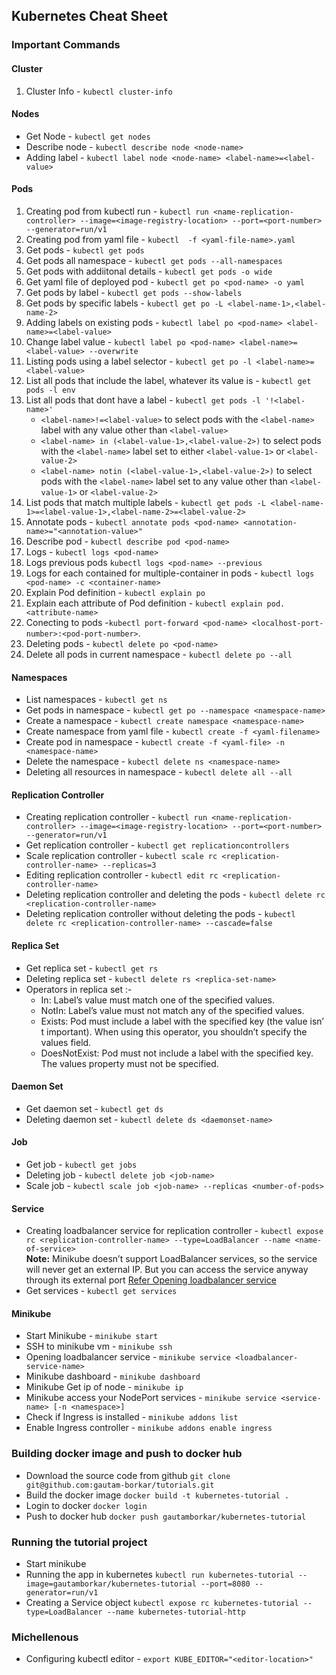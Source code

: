 ## Kubernetes Cheat Sheet
### Important Commands
#### Cluster
1. Cluster Info - `kubectl cluster-info`

#### Nodes
- Get Node - `kubectl get nodes`
- Describe node - `kubectl describe node <node-name>`
- Adding label - `kubectl label node <node-name> <label-name>=<label-value>`

#### Pods
1. Creating pod from kubectl run - `kubectl run <name-replication-controller> --image=<image-registry-location> --port=<port-number> --generator=run/v1`
1. Creating pod from yaml file - `kubectl 
-f <yaml-file-name>.yaml`
1. Get pods - `kubectl get pods`
1. Get pods all namespace - `kubectl get pods --all-namespaces`
1. Get pods with addiitonal details - `kubectl get pods -o wide`
1. Get yaml file of deployed pod - `kubectl get po <pod-name> -o yaml`
1. Get pods by label - `kubectl get pods --show-labels`
1. Get pods by specific labels - `kubectl get po -L <label-name-1>,<label-name-2>`
1. Adding labels on existing pods - `kubectl label po <pod-name> <label-name>=<label-value>`
1. Change label value - `kubectl label po <pod-name> <label-name>=<label-value> --overwrite`
1. Listing pods using a label selector - `kubectl get po -l <label-name>=<label-value>`
1. List all pods that include the label, whatever its value is - `kubectl get pods -l env`
1. List all pods that dont have a label - `kubectl get pods -l '!<label-name>'`
   - `<label-name>!=<label-value>` to select pods with the `<label-name>` label with any value other than `<label-value>`
   - `<label-name> in (<label-value-1>,<label-value-2>)` to select pods with the `<label-name>` label set to either `<label-value-1>` or `<label-value-2>`
   - `<label-name> notin (<label-value-1>,<label-value-2>)` to select pods with the `<label-name>` label set to any value other than `<label-value-1>` or `<label-value-2>`
1. List pods that match multiple labels - `kubectl get pods -L <label-name-1>=<label-value-1>,<label-name-2>=<label-value-2>`
1. Annotate pods - `kubectl annotate pods <pod-name> <annotation-name>="<annotation-value>"`
1. Describe pod - `kubectl describe pod <pod-name>`
1. Logs - `kubectl logs <pod-name>`
1. Logs previous pods `kubectl logs <pod-name> --previous`
1. Logs for each contained for multiple-container in pods - `kubectl logs <pod-name> -c <container-name>`
1. Explain Pod definition - `kubectl explain po`
1. Explain each attribute of Pod definition - `kubectl explain pod.<attribute-name>`
1. Conecting to pods -`kubectl port-forward <pod-name> <localhost-port-number>:<pod-port-number>`.
1. Deleting pods - `kubectl delete po <pod-name>`
1. Delete all pods in current namespace - `kubectl delete po --all`

#### Namespaces
- List namespaces - `kubectl get ns`
- Get pods in namespace - `kubectl get po --namespace <namespace-name>`
- Create a namespace - `kubectl create namespace <namespace-name>`
- Create namespace from yaml file - `kubectl create -f <yaml-filename>`
- Create pod in namespace - `kubectl create -f <yaml-file> -n <namespace-name>`
- Delete the namespace - `kubectl delete ns <namespace-name>`
- Deleting all resources in namespace - `kubectl delete all --all`

#### Replication Controller
- Creating replication controller - `kubectl run <name-replication-controller> --image=<image-registry-location> --port=<port-number> --generator=run/v1`
- Get replication controller - `kubectl get replicationcontrollers`
- Scale replication controller - `kubectl scale rc <replication-controller-name> --replicas=3`
- Editing replication controller - `kubectl edit rc <replication-controller-name>`
- Deleting replication controller and deleting the pods - `kubectl delete rc <replication-controller-name>`
- Deleting replication controller without deleting the pods - `kubectl delete rc <replication-controller-name> --cascade=false`

#### Replica Set
- Get replica set - `kubectl get rs`
- Deleting replica set - `kubectl delete rs <replica-set-name>`
- Operators in replica set :-
   - In: Label’s value must match one of the specified values.
   - NotIn: Label’s value must not match any of the specified values.
   - Exists: Pod must include a label with the specified key (the value isn’
   t important). When using this operator, you shouldn’t specify the values field.
   - DoesNotExist: Pod must not include a label with the specified key. The values property must not be specified.

#### Daemon Set
- Get daemon set - `kubectl get ds`
- Deleting daemon set - `kubectl delete ds <daemonset-name>`

#### Job
- Get job - `kubectl get jobs`
- Deleting job - `kubectl delete job <job-name>`
- Scale job - `kubectl scale job <job-name> --replicas <number-of-pods>`

#### Service
- Creating loadbalancer service for replication controller - `kubectl expose rc <replication-controller-name> --type=LoadBalancer --name <name-of-service>` <BR>
  **Note:** Minikube doesn’t support LoadBalancer services, so the service will never get an external IP. But you can access the service anyway through its external port  [Refer Opening loadbalancer service](https://github.com/gautam-borkar/tutorials/blob/master/kubernetes/README.md#minikube)<BR>
- Get services - `kubectl get services`

#### Minikube
- Start Minikube - `minikube start`
- SSH to minikube vm - `minikube ssh`
- Opening loadbalancer service - `minikube service <loadbalancer-service-name>`
- Minikube dashboard - `minikube dashboard`
- Minikube Get ip of node - `minikube ip`
- Minikube access your NodePort services - `minikube service <service-name> [-n <namespace>]`
- Check if Ingress is installed - `minikube addons list`
- Enable Ingress controller - `minikube addons enable ingress`

### Building docker image and push to docker hub
- Download the source code from github
  `git clone git@github.com:gautam-borkar/tutorials.git`
- Build the docker image
  `docker build -t kubernetes-tutorial .`
- Login to docker
  `docker login`
- Push to docker hub
  `docker push gautamborkar/kubernetes-tutorial`
  
### Running the tutorial project
- Start minikube
- Running the app in kubernetes
  `kubectl run kubernetes-tutorial --image=gautamborkar/kubernetes-tutorial --port=8080 --generator=run/v1`
- Creating a Service object 
  `kubectl expose rc kubernetes-tutorial --type=LoadBalancer --name kubernetes-tutorial-http`
  
### Michellenous 
- Configuring kubectl editor - `export KUBE_EDITOR="<editor-location>"`
